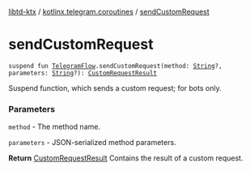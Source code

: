 [libtd-ktx](../index.md) / [kotlinx.telegram.coroutines](index.md) / [sendCustomRequest](./send-custom-request.md)

# sendCustomRequest

`suspend fun `[`TelegramFlow`](../kotlinx.telegram.core/-telegram-flow/index.md)`.sendCustomRequest(method: `[`String`](https://kotlinlang.org/api/latest/jvm/stdlib/kotlin/-string/index.html)`?, parameters: `[`String`](https://kotlinlang.org/api/latest/jvm/stdlib/kotlin/-string/index.html)`?): `[`CustomRequestResult`](https://tdlibx.github.io/td/docs/org/drinkless/td/libcore/telegram/TdApi/CustomRequestResult.html)

Suspend function, which sends a custom request; for bots only.

### Parameters

`method` - The method name.

`parameters` - JSON-serialized method parameters.

**Return**
[CustomRequestResult](https://tdlibx.github.io/td/docs/org/drinkless/td/libcore/telegram/TdApi/CustomRequestResult.html) Contains the result of a custom request.


